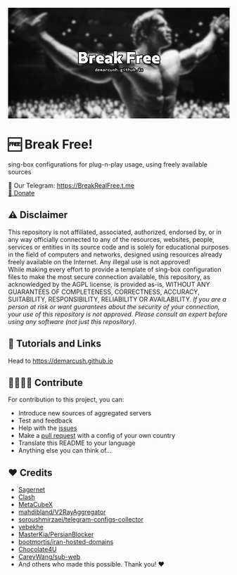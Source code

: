 ![breakfree](banner.jpg)

# 🆓 Break Free!

sing-box configurations for plug-n-play usage, using freely available sources

📣 Our Telegram: <https://BreakRealFree.t.me>  
[🎁 Donate](https://demarcush.github.io/#-donation)

## ⚠️ Disclaimer

This repository is not affiliated, associated, authorized, endorsed by, or in any way officially connected to any of the resources, websites, people, services or entities in its source code and is solely for educational purposes in the field of computers and networks, designed using resources already freely available on the Internet. Any illegal use is not approved!  
While making every effort to provide a template of sing-box configuration files to make the most secure connection available, this repository, as acknowledged by the AGPL license, is provided as-is, WITHOUT ANY GUARANTEES OF COMPLETENESS, CORRECTNESS, ACCURACY, SUITABILITY, RESPONSIBILITY, RELIABILITY OR AVAILABILITY.
*If you are a person at risk or want guarantees about the security of your connection, your use of this repository is not approved. Please consult an expert before using any software (not just this repository).*

## 🦮 Tutorials and Links

Head to <https://demarcush.github.io>

## 👨‍👩‍👧‍👦 Contribute

For contribution to this project, you can:
- Introduce new sources of aggregated servers
- Test and feedback
- Help with the [issues](https://github.com/demarcush/breakfree/issues)
- Make a [pull request](https://github.com/demarcush/breakfree/pulls) with a config of your own country
- Translate this README to your language
- Anything else you can think of...

## ❤️ Credits

- [Sagernet](https://github.com/sagernet)
- [Clash](https://github.com/Dreamacro/clash)
- [MetaCubeX](https://github.com/MetaCubeX)
- [mahdibland/V2RayAggregator](https://github.com/mahdibland/V2RayAggregator)
- [soroushmirzaei/telegram-configs-collector](https://github.com/soroushmirzaei/telegram-configs-collector)
- [yebekhe](https://github.com/yebekhe)
- [MasterKia/PersianBlocker](https://github.com/MasterKia/PersianBlocker)
- [bootmortis/iran-hosted-domains](https://github.com/bootmortis/iran-hosted-domains)
- [Chocolate4U](https://github.com/Chocolate4U)
- [CareyWang/sub-web](https://github.com/CareyWang/sub-web)
- And others who made this possible. Thank you! ❤️
